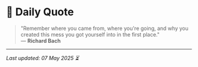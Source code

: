 # 📜 Daily Quote

> "Remember where you came from, where you're going, and why you created this mess you got yourself into in the first place."  
> — **Richard Bach**

---

_Last updated: 07 May 2025 ⏳_
